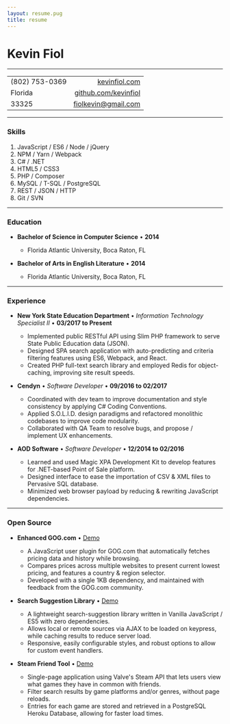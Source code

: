 ```yaml
---
layout: resume.pug
title: resume
---
```


# Kevin Fiol

---

|                   |                                                         |
|-------------------|--------------------------------------------------------:|
| (802) 753-0369    | [kevinfiol.com](https://www.kevinfiol.com)               |
| Florida           | [github.com/kevinfiol](https://www.github.com/kevinfiol) |
| 33325             | [fiolkevin@gmail.com](mailto:fiolkevin@gmail.com)       |

---

### Skills

1. JavaScript / ES6 / Node / jQuery
1. NPM / Yarn / Webpack
1. C# / .NET
1. HTML5 / CSS3
1. PHP / Composer
1. MySQL / T-SQL / PostgreSQL
1. REST / JSON / HTTP
1. Git / SVN

---

### Education

* **Bachelor of Science in Computer Science** • __2014__
    * Florida Atlantic University, Boca Raton, FL

* **Bachelor of Arts in English Literature** • __2014__
    * Florida Atlantic University, Boca Raton, FL

---

### Experience

* **New York State Education Department** • *Information Technology Specialist II* • __03/2017 to Present__
    * Implemented public RESTful API using Slim PHP framework to serve State Public Education data (JSON).
    * Designed SPA search application with auto-predicting and criteria filtering features using ES6, Webpack, and React.
    * Created PHP full-text search library and employed Redis for object-caching, improving site result speeds.

* **Cendyn** • *Software Developer* • __09/2016 to 02/2017__
    * Coordinated with dev team to improve documentation and style consistency by applying C# Coding Conventions.
    * Applied S.O.L.I.D. design paradigms and refactored monolithic codebases to improve code modularity.
    * Collaborated with QA Team to resolve bugs, and propose / implement UX enhancements.

* **AOD Software** • *Software Developer* • __12/2014 to 02/2016__
    * Learned and used Magic XPA Development Kit to develop features for .NET-based Point of Sale platform.
    * Designed interface to ease the importation of CSV & XML files to Pervasive SQL database.
    * Minimized web browser payload by reducing & rewriting JavaScript dependencies.

---

### Open Source

* **Enhanced GOG.com** • [Demo](https://github.com/kevinfiol/enhanced-gog)
    * A JavaScript user plugin for GOG.com that automatically fetches pricing data and history while browsing.
    * Compares prices across multiple websites to present current lowest pricing, and features a country & region selector.
    * Developed with a single 1KB dependency, and maintained with feedback from the GOG.com community.

* **Search Suggestion Library** • [Demo](https://kevinfiol.github.io/otto/)
    * A lightweight search-suggestion library written in Vanilla JavaScript / ES5 with zero dependencies.
    * Allows local or remote sources via AJAX to be loaded on keypress, while caching results to reduce server load.
    * Responsive, easily configurable styles, and robust options to allow for custom event handlers.

* **Steam Friend Tool** • [Demo](https://sfn.herokuapp.com/)
    * Single-page application using Valve's Steam API that lets users view what games they have in common with friends.
    * Filter search results by game platforms and/or genres, without page reloads.
    * Entries for each game are stored and retrieved in a PostgreSQL Heroku Database, allowing for faster load times.
